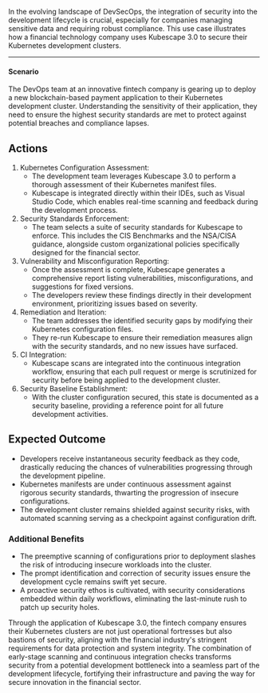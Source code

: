 In the evolving landscape of DevSecOps, the integration of security into the development lifecycle is crucial, especially for companies managing sensitive data and requiring robust compliance. This use case illustrates how a financial technology company uses Kubescape 3.0 to secure their Kubernetes development clusters.


---


#### **Scenario**

The DevOps team at an innovative fintech company is gearing up to deploy a new blockchain-based payment application to their Kubernetes development cluster. Understanding the sensitivity of their application, they need to ensure the highest security standards are met to protect against potential breaches and compliance lapses.


## Actions



1. Kubernetes Configuration Assessment:
    * The development team leverages Kubescape 3.0 to perform a thorough assessment of their Kubernetes manifest files.
    * Kubescape is integrated directly within their IDEs, such as Visual Studio Code, which enables real-time scanning and feedback during the development process.
2. Security Standards Enforcement:
    * The team selects a suite of security standards for Kubescape to enforce. This includes the CIS Benchmarks and the NSA/CISA guidance, alongside custom organizational policies specifically designed for the financial sector.
3. Vulnerability and Misconfiguration Reporting:
    * Once the assessment is complete, Kubescape generates a comprehensive report listing vulnerabilities, misconfigurations, and suggestions for fixed versions.
    * The developers review these findings directly in their development environment, prioritizing issues based on severity.
4. Remediation and Iteration:
    * The team addresses the identified security gaps by modifying their Kubernetes configuration files.
    * They re-run Kubescape to ensure their remediation measures align with the security standards, and no new issues have surfaced.
5. CI Integration:
    * Kubescape scans are integrated into the continuous integration workflow, ensuring that each pull request or merge is scrutinized for security before being applied to the development cluster.
6. Security Baseline Establishment:
    * With the cluster configuration secured, this state is documented as a security baseline, providing a reference point for all future development activities.


## **Expected Outcome**



* Developers receive instantaneous security feedback as they code, drastically reducing the chances of vulnerabilities progressing through the development pipeline.
* Kubernetes manifests are under continuous assessment against rigorous security standards, thwarting the progression of insecure configurations.
* The development cluster remains shielded against security risks, with automated scanning serving as a checkpoint against configuration drift.


### **Additional Benefits**



* The preemptive scanning of configurations prior to deployment slashes the risk of introducing insecure workloads into the cluster.
* The prompt identification and correction of security issues ensure the development cycle remains swift yet secure.
* A proactive security ethos is cultivated, with security considerations embedded within daily workflows, eliminating the last-minute rush to patch up security holes.

Through the application of Kubescape 3.0, the fintech company ensures their Kubernetes clusters are not just operational fortresses but also bastions of security, aligning with the financial industry's stringent requirements for data protection and system integrity. The combination of early-stage scanning and continuous integration checks transforms security from a potential development bottleneck into a seamless part of the development lifecycle, fortifying their infrastructure and paving the way for secure innovation in the financial sector.
